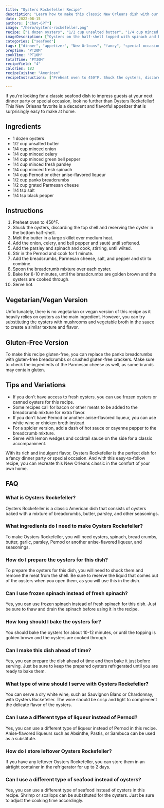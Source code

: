 ```yaml
---
title: "Oysters Rockefeller Recipe"
description: "Learn how to make this classic New Orleans dish with our easy-to-follow Oysters Rockefeller recipe! Perfect for a fancy dinner party or a special occasion."
date: 2022-08-15
authors: ["Chat-GPT"]
image: "/hero/oysters-rockefeller.png"
recipe: ["1 dozen oysters", "1/2 cup unsalted butter", "1/4 cup minced onion", "1/4 cup minced celery", "1/4 cup minced green bell pepper", "1/4 cup minced fresh parsley", "1/4 cup minced fresh spinach", "1/4 cup Pernod or other anise-flavored liqueur", "1/2 cup panko breadcrumbs", "1/2 cup grated Parmesan cheese", "1/4 tsp salt", "1/4 tsp black pepper"]
imageDescription: ["Oysters on the half-shell topped with spinach and breadcrumb mixture"]
categories: ["seafood"]
tags: ["dinner", "appetizer", "New Orleans", "fancy", "special occasion"]
prepTime: "PT20M"
cookTime: "PT10M"
totalTime: "PT30M"
recipeYield: "4"
calories: 183
recipeCuisine: "American"
recipeInstructions: ["Preheat oven to 450°F. Shuck the oysters, discarding the top shell and reserving the oyster in the bottom half-shell. Melt the butter in a large skillet over medium heat. Add the onion, celery, and bell pepper and sauté until softened. Add the parsley and spinach and cook, stirring, until wilted. Stir in the Pernod and cook for 1 minute. Add the breadcrumbs, Parmesan cheese, salt, and pepper and stir to combine. Spoon the breadcrumb mixture over each oyster. Bake for 8-10 minutes, until the breadcrumbs are golden brown and the oysters are cooked through. Serve hot."]

---
```


If you're looking for a classic seafood dish to impress guests at your next dinner party or special occasion, look no further than Oysters Rockefeller! This New Orleans favorite is a decadent and flavorful appetizer that is surprisingly easy to make at home.

## Ingredients

- 1 dozen oysters
- 1/2 cup unsalted butter
- 1/4 cup minced onion
- 1/4 cup minced celery
- 1/4 cup minced green bell pepper
- 1/4 cup minced fresh parsley
- 1/4 cup minced fresh spinach
- 1/4 cup Pernod or other anise-flavored liqueur
- 1/2 cup panko breadcrumbs
- 1/2 cup grated Parmesan cheese
- 1/4 tsp salt
- 1/4 tsp black pepper

## Instructions

1. Preheat oven to 450°F.
2. Shuck the oysters, discarding the top shell and reserving the oyster in the bottom half-shell.
3. Melt the butter in a large skillet over medium heat.
4. Add the onion, celery, and bell pepper and sauté until softened.
5. Add the parsley and spinach and cook, stirring, until wilted.
6. Stir in the Pernod and cook for 1 minute.
7. Add the breadcrumbs, Parmesan cheese, salt, and pepper and stir to combine.
8. Spoon the breadcrumb mixture over each oyster.
9. Bake for 8-10 minutes, until the breadcrumbs are golden brown and the oysters are cooked through.
10. Serve hot.

## Vegetarian/Vegan Version

Unfortunately, there is no vegetarian or vegan version of this recipe as it heavily relies on oysters as the main ingredient. However, you can try substituting the oysters with mushrooms and vegetable broth in the sauce to create a similar texture and flavor.

## Gluten-Free Version

To make this recipe gluten-free, you can replace the panko breadcrumbs with gluten-free breadcrumbs or crushed gluten-free crackers. Make sure to check the ingredients of the Parmesan cheese as well, as some brands may contain gluten.

## Tips and Variations

- If you don't have access to fresh oysters, you can use frozen oysters or canned oysters for this recipe.
- Some recipes call for bacon or other meats to be added to the breadcrumb mixture for extra flavor.
- If you don't have Pernod or another anise-flavored liqueur, you can use white wine or chicken broth instead.
- For a spicier version, add a dash of hot sauce or cayenne pepper to the breadcrumb mixture.
- Serve with lemon wedges and cocktail sauce on the side for a classic accompaniment.

With its rich and indulgent flavor, Oysters Rockefeller is the perfect dish for a fancy dinner party or special occasion. And with this easy-to-follow recipe, you can recreate this New Orleans classic in the comfort of your own home.

## FAQ

### What is Oysters Rockefeller?

Oysters Rockefeller is a classic American dish that consists of oysters baked with a mixture of breadcrumbs, butter, parsley, and other seasonings.

### What ingredients do I need to make Oysters Rockefeller?

To make Oysters Rockefeller, you will need oysters, spinach, bread crumbs, butter, garlic, parsley, Pernod or another anise-flavored liqueur, and seasonings.

### How do I prepare the oysters for this dish?

To prepare the oysters for this dish, you will need to shuck them and remove the meat from the shell. Be sure to reserve the liquid that comes out of the oysters when you open them, as you will use this in the dish.

### Can I use frozen spinach instead of fresh spinach?

Yes, you can use frozen spinach instead of fresh spinach for this dish. Just be sure to thaw and drain the spinach before using it in the recipe.

### How long should I bake the oysters for?

You should bake the oysters for about 10-12 minutes, or until the topping is golden brown and the oysters are cooked through.

### Can I make this dish ahead of time?

Yes, you can prepare the dish ahead of time and then bake it just before serving. Just be sure to keep the prepared oysters refrigerated until you are ready to bake them.

### What type of wine should I serve with Oysters Rockefeller?

You can serve a dry white wine, such as Sauvignon Blanc or Chardonnay, with Oysters Rockefeller. The wine should be crisp and light to complement the delicate flavor of the oysters.

### Can I use a different type of liqueur instead of Pernod?

Yes, you can use a different type of liqueur instead of Pernod in this recipe. Anise-flavored liqueurs such as Absinthe, Pastis, or Sambuca can be used as a substitute.

### How do I store leftover Oysters Rockefeller?

If you have any leftover Oysters Rockefeller, you can store them in an airtight container in the refrigerator for up to 2 days.

### Can I use a different type of seafood instead of oysters?

Yes, you can use a different type of seafood instead of oysters in this recipe. Shrimp or scallops can be substituted for the oysters. Just be sure to adjust the cooking time accordingly.
